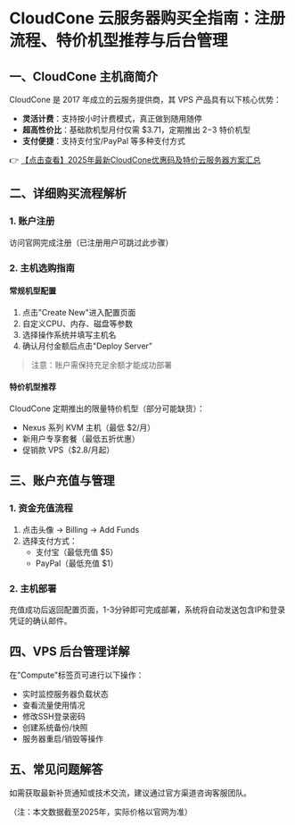 # CloudCone 云服务器购买全指南：注册流程、特价机型推荐与后台管理

## 一、CloudCone 主机商简介

CloudCone 是 2017 年成立的云服务提供商，其 VPS 产品具有以下核心优势：
- **灵活计费**：支持按小时计费模式，真正做到随用随停
- **超高性价比**：基础款机型月付仅需 $3.71，定期推出 $2-$3 特价机型
- **支付便捷**：支持支付宝/PayPal 等多种支付方式

👉 [【点击查看】2025年最新CloudCone优惠码及特价云服务器方案汇总](https://bit.ly/Cloudcone)

## 二、详细购买流程解析

### 1. 账户注册
访问官网完成注册（已注册用户可跳过此步骤）

### 2. 主机选购指南
#### 常规机型配置
1. 点击"Create New"进入配置页面
2. 自定义CPU、内存、磁盘等参数
3. 选择操作系统并填写主机名
4. 确认月付金额后点击"Deploy Server"

> 注意：账户需保持充足余额才能成功部署

#### 特价机型推荐
CloudCone 定期推出的限量特价机型（部分可能缺货）：
- Nexus 系列 KVM 主机（最低 $2/月）
- 新用户专享套餐（最低五折优惠）
- 促销款 VPS（$2.8/月起）

## 三、账户充值与管理

### 1. 资金充值流程
1. 点击头像 → Billing → Add Funds
2. 选择支付方式：
   - 支付宝（最低充值 $5）
   - PayPal（最低充值 $1）

### 2. 主机部署
充值成功后返回配置页面，1-3分钟即可完成部署，系统将自动发送包含IP和登录凭证的确认邮件。

## 四、VPS 后台管理详解

在"Compute"标签页可进行以下操作：
- 实时监控服务器负载状态
- 查看流量使用情况
- 修改SSH登录密码
- 创建系统备份/快照
- 服务器重启/销毁等操作

## 五、常见问题解答
如需获取最新补货通知或技术交流，建议通过官方渠道咨询客服团队。

（注：本文数据截至2025年，实际价格以官网为准）